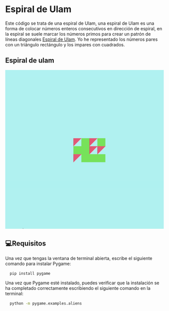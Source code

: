 
# Espiral de Ulam


Este código se trata de una espiral de Ulam, una espiral de Ulam es una forma de colocar números enteros consecutivos en dirección de espiral, en la espiral se suele marcar los números primos para crear un patrón de líneas diagonales
[Espiral de Ulam](https://es.wikipedia.org/wiki/Espiral_de_Ulam). Yo he representado los números pares con un triángulo rectángulo y los impares con cuadrados.



## Espiral de ulam

![GIF de la espiral](https://github.com/rconnolly2/Espiral_Ulam/blob/master/espiral.gif?raw=true)


## 💻Requisitos
Una vez que tengas la ventana de terminal abierta, escribe el 
siguiente comando para instalar Pygame:


```bash
  pip install pygame
```
Una vez que Pygame esté instalado, puedes verificar que la instalación 
se ha completado correctamente escribiendo el siguiente comando en la terminal:

```bash
  python -m pygame.examples.aliens
```
